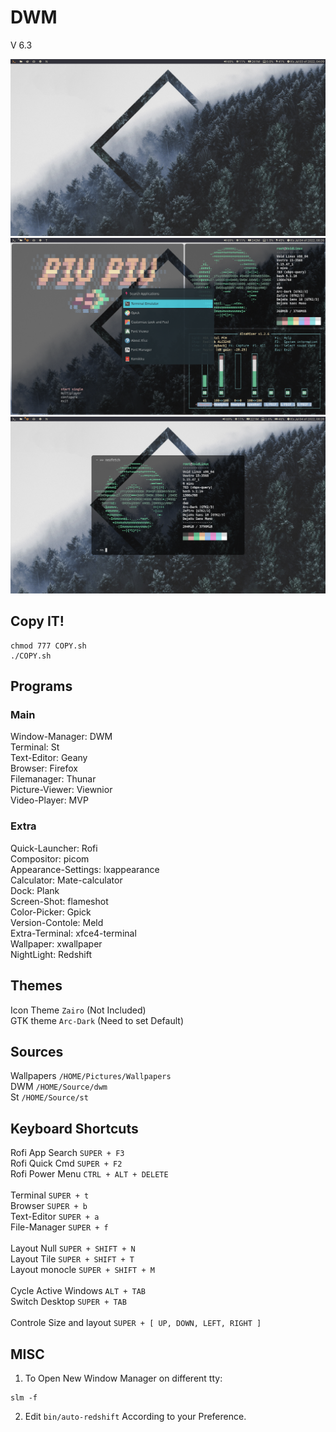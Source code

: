 # DWM

V 6.3

<img src="https://github.com/Randomguy-8/DWM-dotfile/blob/main/src/img1.png">
<img src="https://github.com/Randomguy-8/DWM-dotfile/blob/main/src/img2.png">
<img src="https://github.com/Randomguy-8/DWM-dotfile/blob/main/src/img3.png">

## Copy IT!
```
chmod 777 COPY.sh
./COPY.sh
``` 

## Programs

### Main
Window-Manager: DWM <br> 
Terminal: St <br>
Text-Editor: Geany <br>
Browser: Firefox <br>
Filemanager: Thunar <br>
Picture-Viewer: Viewnior <br>
Video-Player: MVP <br>
### Extra
Quick-Launcher: Rofi <br>
Compositor: picom <br>
Appearance-Settings: lxappearance <br>
Calculator: Mate-calculator <br>
Dock: Plank <br>
Screen-Shot: flameshot <br>
Color-Picker: Gpick <br>
Version-Contole: Meld <br>
Extra-Terminal: xfce4-terminal <br>
Wallpaper: xwallpaper <br>
NightLight: Redshift <br>

## Themes

Icon Theme ``Zairo`` (Not Included) <br>
GTK theme ``Arc-Dark`` (Need to set Default)



## Sources

Wallpapers ``/HOME/Pictures/Wallpapers`` <br>
DWM ``/HOME/Source/dwm`` <br>
St ``/HOME/Source/st`` <br>


## Keyboard Shortcuts

Rofi App Search ``SUPER + F3`` <br> 
Rofi Quick Cmd ``SUPER + F2`` <br>
Rofi Power Menu ``CTRL + ALT + DELETE`` <br>
<br>
Terminal ``SUPER + t`` <br>
Browser ``SUPER + b`` <br>
Text-Editor ``SUPER + a`` <br>
File-Manager ``SUPER + f`` <br>
<br>
Layout Null ``SUPER + SHIFT + N`` <br>
Layout Tile ``SUPER + SHIFT + T`` <br>
Layout monocle ``SUPER + SHIFT + M`` <br>
<br>
Cycle Active Windows ``ALT + TAB`` <br>
Switch Desktop ``SUPER + TAB`` <br>
<br>
Controle Size and layout ``SUPER + [ UP, DOWN, LEFT, RIGHT ]`` <br>

## MISC

1. To Open New Window Manager on different tty:
```
slm -f
```

2. Edit ``bin/auto-redshift`` According to your Preference.
